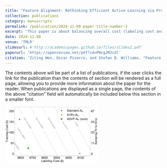 ```yaml
---
title: "Feature Alignment: Rethinking Efficient Active Learning via Proxy in the Context of Pre-trained Models"
collection: publications
category: manuscripts
permalink: /publication/2024-11-08-paper-title-number-2
excerpt: 'This paper is about balancing overall cost (labeling cost and training cost) and active learning sampling time. Some intriguing empirical analysis on which part of sample selection difference between the proxy model (used in efficient AL) and the fine-tuned model (used in standard AL) contribute to AL performance drops and why.'
date: 2024-11-08
venue: 'TMLR'
slidesurl: #'http://academicpages.github.io/files/slides2.pdf'
paperurl: 'https://openreview.net/pdf?id=PNcgJMJcdl'
citation: 'Ziting Wen, Oscar Pizarro, and Stefan B. Williams. "Feature Alignment: Rethinking Efficient Active Learning via Proxy in the Context of Pre-trained Models." Transactions on Machine Learning Research (2024).'
---
```


The contents above will be part of a list of publications, if the user clicks the link for the publication than the contents of section will be rendered as a full page, allowing you to provide more information about the paper for the reader. When publications are displayed as a single page, the contents of the above "citation" field will automatically be included below this section in a smaller font.

<img src="../images/asvp_img.png" alt="Alt text for image" style="width:300px;">
